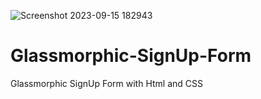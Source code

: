 ![Screenshot 2023-09-15 182943](https://github.com/Shehzad-Aslam-Ansari/Glassmorphic-SignUp-Form/assets/122732837/1b9289cd-bfb6-4cfb-a0b2-1fe2aba21a89)
# Glassmorphic-SignUp-Form
Glassmorphic SignUp Form with Html and CSS
